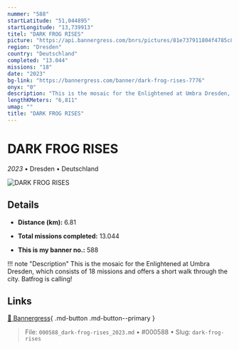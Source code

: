 ```yaml
---
nummer: "588"
startLatitude: "51,044895"
startLongitude: "13,739913"
titel: "DARK FROG RISES"
picture: "https://api.bannergress.com/bnrs/pictures/81e737911804f4785c856eac86305ba1"
region: "Dresden"
country: "Deutschland"
completed: "13.044"
missions: "18"
date: "2023"
bg-link: "https://bannergress.com/banner/dark-frog-rises-7776"
onyx: "0"
description: "This is the mosaic for the Enlightened at Umbra Dresden, which consists of 18 missions and offers a short walk through the city.\nBatfrog is calling!"
lengthKMeters: "6,811"
umap: ""
title: "DARK FROG RISES"
---
```

# DARK FROG RISES

*2023* • Dresden • Deutschland

![DARK FROG RISES](https://api.bannergress.com/bnrs/pictures/81e737911804f4785c856eac86305ba1)

## Details
- **Distance (km):** 6.81

- **Total missions completed:** 13.044
- **This is my banner no.:** 588


!!! note "Description"
    This is the mosaic for the Enlightened at Umbra Dresden, which consists of 18 missions and offers a short walk through the city.
Batfrog is calling!



## Links
[🔗 Bannergress](https://bannergress.com/banner/dark-frog-rises-7776){ .md-button .md-button--primary }



> File: `000588_dark-frog-rises_2023.md` • #000588 • Slug: `dark-frog-rises`
